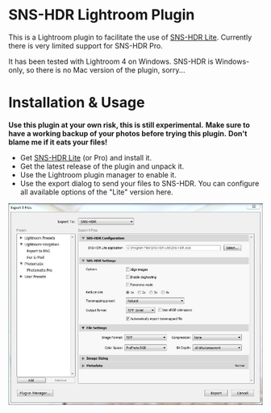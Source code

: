 SNS-HDR Lightroom Plugin
========================

This is a Lightroom plugin to facilitate the use of [SNS-HDR Lite](http://www.sns-hdr.com/).
Currently there is very limited support for SNS-HDR Pro.

It has been tested with Lightroom 4 on Windows. 
SNS-HDR is Windows-only, so there is no Mac version of the plugin, sorry...

Installation & Usage
====================

**Use this plugin at your own risk, this is still experimental.**
**Make sure to have a working backup of your photos before trying this plugin.**
**Don't blame me if it eats your files!**

- Get [SNS-HDR Lite](http://www.sns-hdr.com/) (or Pro) and install it.
- Get the latest release of the plugin and unpack it.
- Use the Lightroom plugin manager to enable it.
- Use the export dialog to send your files to SNS-HDR. 
  You can configure all available options of the "Lite" version here.
  
![Screenshot](site/screenshot.jpg)